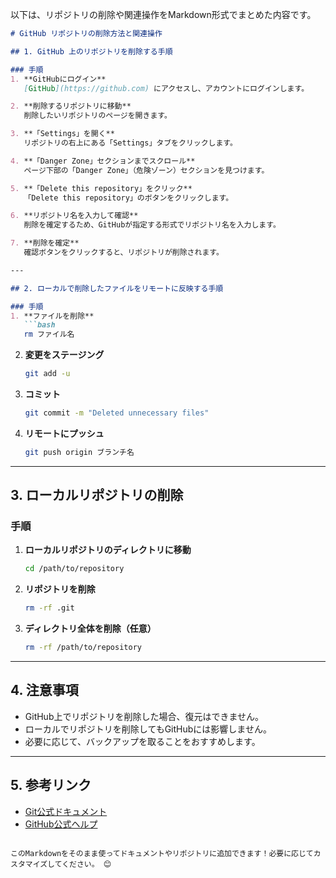 以下は、リポジトリの削除や関連操作をMarkdown形式でまとめた内容です。

```markdown
# GitHub リポジトリの削除方法と関連操作

## 1. GitHub 上のリポジトリを削除する手順

### 手順
1. **GitHubにログイン**  
   [GitHub](https://github.com) にアクセスし、アカウントにログインします。

2. **削除するリポジトリに移動**  
   削除したいリポジトリのページを開きます。

3. **「Settings」を開く**  
   リポジトリの右上にある「Settings」タブをクリックします。

4. **「Danger Zone」セクションまでスクロール**  
   ページ下部の「Danger Zone」（危険ゾーン）セクションを見つけます。

5. **「Delete this repository」をクリック**  
   「Delete this repository」のボタンをクリックします。

6. **リポジトリ名を入力して確認**  
   削除を確定するため、GitHubが指定する形式でリポジトリ名を入力します。

7. **削除を確定**  
   確認ボタンをクリックすると、リポジトリが削除されます。

---

## 2. ローカルで削除したファイルをリモートに反映する手順

### 手順
1. **ファイルを削除**
   ```bash
   rm ファイル名
   ```

2. **変更をステージング**
   ```bash
   git add -u
   ```

3. **コミット**
   ```bash
   git commit -m "Deleted unnecessary files"
   ```

4. **リモートにプッシュ**
   ```bash
   git push origin ブランチ名
   ```

---

## 3. ローカルリポジトリの削除

### 手順
1. **ローカルリポジトリのディレクトリに移動**
   ```bash
   cd /path/to/repository
   ```

2. **リポジトリを削除**
   ```bash
   rm -rf .git
   ```

3. **ディレクトリ全体を削除（任意）**
   ```bash
   rm -rf /path/to/repository
   ```

---

## 4. 注意事項
- GitHub上でリポジトリを削除した場合、復元はできません。
- ローカルでリポジトリを削除してもGitHubには影響しません。
- 必要に応じて、バックアップを取ることをおすすめします。

---

## 5. 参考リンク
- [Git公式ドキュメント](https://git-scm.com/doc)
- [GitHub公式ヘルプ](https://docs.github.com/en)
```

このMarkdownをそのまま使ってドキュメントやリポジトリに追加できます！必要に応じてカスタマイズしてください。 😊
